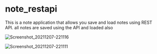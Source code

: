 # note_restapi

This is a note application that allows you save and load notes using REST API. all notes are saved using the API and loaded also

![Screenshot_20211207-221116](https://user-images.githubusercontent.com/73750587/145113285-b45e0b06-1fcf-4abd-aba8-52e07be230bb.png)

![Screenshot_20211207-221111](https://user-images.githubusercontent.com/73750587/145113293-316132bb-5357-4151-a760-2ed3f58edcd6.png)


